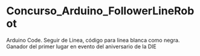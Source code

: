 # Concurso_Arduino_FollowerLineRobot
Arduino Code. Seguir de Linea, código para linea blanca como negra. Ganador del primer lugar en evento del aniversario de la DIE
